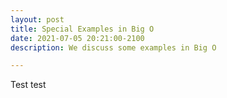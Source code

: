 ```yaml
---
layout: post
title: Special Examples in Big O
date: 2021-07-05 20:21:00-2100
description: We discuss some examples in Big O

---
```


Test test 